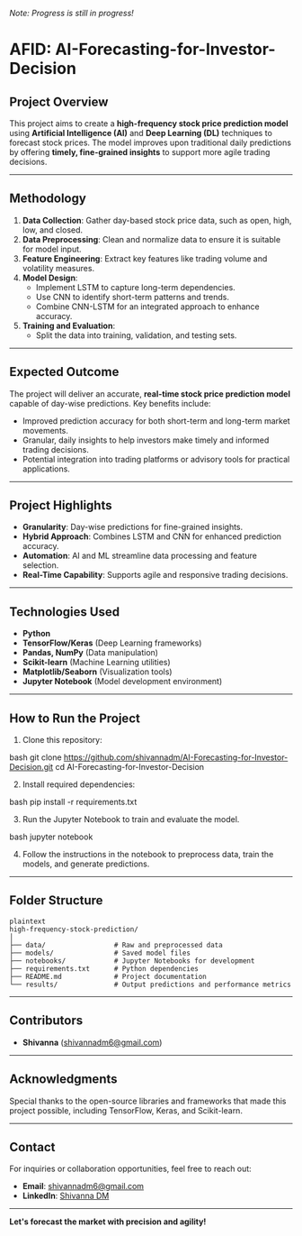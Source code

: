 *Note: Progress is still in progress!*
# AFID: AI-Forecasting-for-Investor-Decision

## Project Overview
This project aims to create a **high-frequency stock price prediction model** using **Artificial Intelligence (AI)** and **Deep Learning (DL)** techniques to forecast stock prices. The model improves upon traditional daily predictions by offering **timely, fine-grained insights** to support more agile trading decisions.

---

## Methodology
1. **Data Collection**: Gather day-based stock price data, such as open, high, low, and closed.
2. **Data Preprocessing**: Clean and normalize data to ensure it is suitable for model input.
3. **Feature Engineering**: Extract key features like trading volume and volatility measures.
4. **Model Design**:
   - Implement LSTM to capture long-term dependencies.
   - Use CNN to identify short-term patterns and trends.
   - Combine CNN-LSTM for an integrated approach to enhance accuracy.
5. **Training and Evaluation**:
   - Split the data into training, validation, and testing sets.

---

## Expected Outcome
The project will deliver an accurate, **real-time stock price prediction model** capable of day-wise predictions. Key benefits include:
- Improved prediction accuracy for both short-term and long-term market movements.
- Granular, daily insights to help investors make timely and informed trading decisions.
- Potential integration into trading platforms or advisory tools for practical applications.

---

## Project Highlights
- **Granularity**: Day-wise predictions for fine-grained insights.
- **Hybrid Approach**: Combines LSTM and CNN for enhanced prediction accuracy.
- **Automation**: AI and ML streamline data processing and feature selection.
- **Real-Time Capability**: Supports agile and responsive trading decisions.

---

## Technologies Used
- **Python**
- **TensorFlow/Keras** (Deep Learning frameworks)
- **Pandas, NumPy** (Data manipulation)
- **Scikit-learn** (Machine Learning utilities)
- **Matplotlib/Seaborn** (Visualization tools)
- **Jupyter Notebook** (Model development environment)

---

## How to Run the Project
1. Clone this repository:
   
bash
   git clone https://github.com/shivannadm/AI-Forecasting-for-Investor-Decision.git
   cd AI-Forecasting-for-Investor-Decision

2. Install required dependencies:
   
bash
   pip install -r requirements.txt

3. Run the Jupyter Notebook to train and evaluate the model.
   
bash
   jupyter notebook

4. Follow the instructions in the notebook to preprocess data, train the models, and generate predictions.

---

## Folder Structure
```
plaintext
high-frequency-stock-prediction/
│
├── data/                 # Raw and preprocessed data
├── models/               # Saved model files
├── notebooks/            # Jupyter Notebooks for development
├── requirements.txt      # Python dependencies
├── README.md             # Project documentation
└── results/              # Output predictions and performance metrics

```
---

## Contributors
- **Shivanna** (shivannadm6@gmail.com)

---

## Acknowledgments
Special thanks to the open-source libraries and frameworks that made this project possible, including TensorFlow, Keras, and Scikit-learn.

---

## Contact
For inquiries or collaboration opportunities, feel free to reach out:
- **Email**: shivannadm6@gmail.com
- **LinkedIn**: [Shivanna DM](https://www.linkedin.com/in/shivannadm)

---

**Let's forecast the market with precision and agility!**
